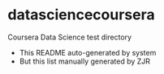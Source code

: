 # datasciencecoursera
Coursera Data Science test directory
* This README auto-generated by system
* But this list manually generated by ZJR
